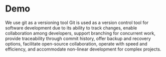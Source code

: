 # Demo
We use git as a versioning tool 
Git is used as a version control tool for software development due to its ability to track changes, enable collaboration among developers, support branching for concurrent work, provide traceability through commit history, offer backup and recovery options, facilitate open-source collaboration, operate with speed and efficiency, and accommodate non-linear development for complex projects.
